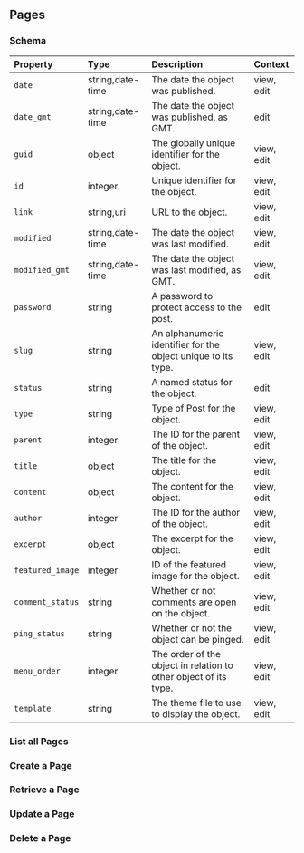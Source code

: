 ## Pages

### Schema

| Property | Type | Description | Context |
| :------- | :--- | :---------- | :------ |
| `date` | string,date-time | The date the object was published. | view, edit |
| `date_gmt` | string,date-time | The date the object was published, as GMT. | edit |
| `guid` | object | The globally unique identifier for the object. | view, edit |
| `id` | integer | Unique identifier for the object. | view, edit |
| `link` | string,uri | URL to the object. | view, edit |
| `modified` | string,date-time | The date the object was last modified. | view, edit |
| `modified_gmt` | string,date-time | The date the object was last modified, as GMT. | view, edit |
| `password` | string | A password to protect access to the post. | edit |
| `slug` | string | An alphanumeric identifier for the object unique to its type. | view, edit |
| `status` | string | A named status for the object. | edit |
| `type` | string | Type of Post for the object. | view, edit |
| `parent` | integer | The ID for the parent of the object. | view, edit |
| `title` | object | The title for the object. | view, edit |
| `content` | object | The content for the object. | view, edit |
| `author` | integer | The ID for the author of the object. | view, edit |
| `excerpt` | object | The excerpt for the object. | view, edit |
| `featured_image` | integer | ID of the featured image for the object. | view, edit |
| `comment_status` | string | Whether or not comments are open on the object. | view, edit |
| `ping_status` | string | Whether or not the object can be pinged. | view, edit |
| `menu_order` | integer | The order of the object in relation to other object of its type. | view, edit |
| `template` | string | The theme file to use to display the object. | view, edit |

### List all Pages

### Create a Page

### Retrieve a Page

### Update a Page

### Delete a Page
